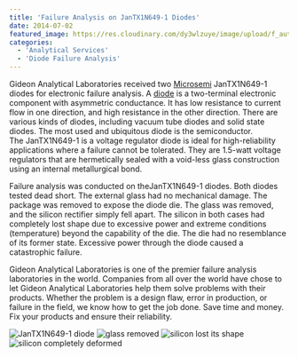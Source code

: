 ```yaml
---
title: 'Failure Analysis on JanTX1N649-1 Diodes'
date: 2014-07-02
featured_image: https://res.cloudinary.com/dy3wlzuye/image/upload/f_auto,c_scale,w_250/v1/GideonLabs/JanTX1N649-1-diode.jpg
categories:
  - 'Analytical Services'
  - 'Diode Failure Analysis'
---
```


Gideon Analytical Laboratories received two [Microsemi](http://http://www.microsemi.com/existing-parts/parts/6571?catid=633) JanTX1N649-1 diodes for electronic failure analysis. A [diode](http://http//en.wikipedia.org/wiki/Diode) is a two-terminal electronic component with asymmetric conductance. It has low resistance to current flow in one direction, and high resistance in the other direction. There are various kinds of diodes, including vacuum tube diodes and solid state diodes. The most used and ubiquitous diode is the semiconductor. The JanTX1N649-1 is a voltage regulator diode is ideal for high-reliability applications where a failure cannot be tolerated. They are 1.5-watt voltage regulators that are hermetically sealed with a void-less glass construction using an internal metallurgical bond.

Failure analysis was conducted on theJanTX1N649-1 diodes. Both diodes tested dead short. The external glass had no mechanical damage. The package was removed to expose the diode die. The glass was removed, and the silicon rectifier simply fell apart. The silicon in both cases had completely lost shape due to excessive power and extreme conditions (temperature) beyond the capability of the die. The die had no resemblance of its former state. Excessive power through the diode caused a catastrophic failure.

Gideon Analytical Laboratories is one of the premier failure analysis laboratories in the world. Companies from all over the world have chose to let Gideon Analytical Laboratories help them solve problems with their products. Whether the problem is a design flaw, error in production, or failure in the field, we know how to get the job done. Save time and money. Fix your products and ensure their reliability.

![JanTX1N649-1 diode](https://res.cloudinary.com/dy3wlzuye/image/upload/f_auto,c_scale,w_300/GideonLabs/JanTX1N649-1-diode.jpg 'JanTX1N649-1 diode')
![glass removed](https://res.cloudinary.com/dy3wlzuye/image/upload/f_auto,c_scale,w_300/GideonLabs/glass-removed.jpg 'glass removed')
![silicon lost its shape](https://res.cloudinary.com/dy3wlzuye/image/upload/f_auto,c_scale,w_300/GideonLabs/silicon-lost-its-shape.jpg 'silicon lost its shape')
![silicon completely deformed](https://res.cloudinary.com/dy3wlzuye/image/upload/f_auto,c_scale,w_300/GideonLabs/silicon-completely-deformed.jpg 'silicon completely deformed')
